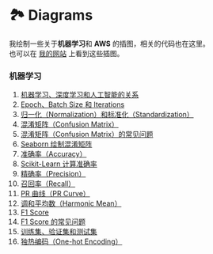 # 🏞 Diagrams

我绘制一些关于**机器学习**和 **AWS** 的插图，相关的代码也在这里。<br>
也可以在 [我的网站](https://note.hahahumble.com/) 上看到这些插图。<br>

### 机器学习

1. [机器学习、深度学习和人工智能的关系](https://github.com/hahahumble/diagrams/tree/main/Machine-Learning/ML-DL-and-AI)
2. [Epoch、Batch Size 和 Iterations](https://github.com/hahahumble/diagrams/blob/main/Machine-Learning/Epoch-Batch-lterations)
3. [归一化（Normalization）和标准化（Standardization）](https://github.com/hahahumble/diagrams/tree/main/Machine-Learning/Normalization-Standardization)
4. [混淆矩阵（Confusion Matrix）](https://github.com/hahahumble/diagrams/tree/main/Machine-Learning/Confusion-Matrix)
5. [混淆矩阵（Confusion Matrix）的常见问题](https://github.com/hahahumble/diagrams/tree/main/Machine-Learning/Confusion-Matrix-Problem)
6. [Seaborn 绘制混淆矩阵](https://github.com/hahahumble/diagrams/tree/main/Machine-Learning/Confusion-Matrix-Code)
7. [准确率（Accuracy）](https://github.com/hahahumble/diagrams/tree/main/Machine-Learning/Accuracy)
8. [Scikit-Learn 计算准确率](https://github.com/hahahumble/diagrams/tree/main/Machine-Learning/Accuracy-Code)
9. [精确率（Precision）](https://github.com/hahahumble/diagrams/tree/main/Machine-Learning/Precision)
10. [召回率（Recall）](https://github.com/hahahumble/diagrams/tree/main/Machine-Learning/Recall)
11. [PR 曲线（PR Curve）](https://github.com/hahahumble/diagrams/tree/main/Machine-Learning/PR-curve)
12. [调和平均数（Harmonic Mean）](https://github.com/hahahumble/diagrams/tree/main/Machine-Learning/Harmonic-Mean)
13. [F1 Score](https://github.com/hahahumble/diagrams/tree/main/Machine-Learning/F1-Score)
14. [F1 Score 的常见问题](https://github.com/hahahumble/diagrams/tree/main/Machine-Learning/F1-Score-Problem)
15. [训练集、验证集和测试集](https://github.com/hahahumble/diagrams/tree/main/Machine-Learning/Dataset)
16. [独热编码（One-hot Encoding）](https://github.com/hahahumble/diagrams/tree/main/Machine-Learning/One-Hot-Encoding)
